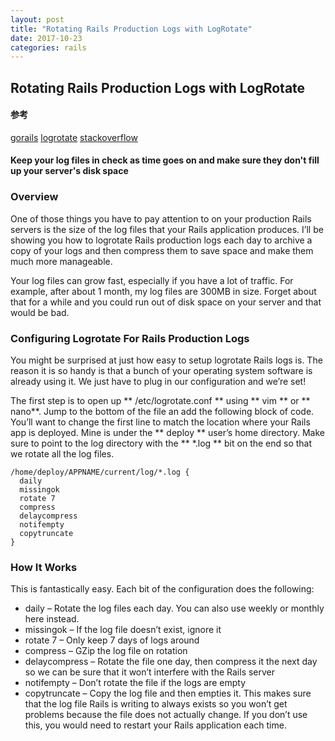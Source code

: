 ```yaml
---
layout: post
title: "Rotating Rails Production Logs with LogRotate"
date: 2017-10-23
categories: rails
---
```


## Rotating Rails Production Logs with LogRotate

#### 参考
[gorails](https://gorails.com/guides/rotating-rails-production-logs-with-logrotate)
[logrotate](http://blog.csdn.net/cjwid/article/details/1690101)
[stackoverflow](https://stackoverflow.com/questions/4883891/ruby-on-rails-production-log-rotation)

#### Keep your log files in check as time goes on and make sure they don't fill up your server's disk space


### Overview

One of those things you have to pay attention to on your production Rails servers is the size of the log files that your Rails application produces. I’ll be showing you how to logrotate Rails production logs each day to archive a copy of your logs and then compress them to save space and make them much more manageable.

Your log files can grow fast, especially if you have a lot of traffic. For example, after about 1 month, my log files are 300MB in size. Forget about that for a while and you could run out of disk space on your server and that would be bad.

### Configuring Logrotate For Rails Production Logs

You might be surprised at just how easy to setup logrotate Rails logs is. The reason it is so handy is that a bunch of your operating system software is already using it. We just have to plug in our configuration and we’re set!

The first step is to open up ** /etc/logrotate.conf ** using ** vim ** or ** nano**. Jump to the bottom of the file an add the following block of code. You’ll want to change the first line to match the location where your Rails app is deployed. Mine is under the ** deploy ** user’s home directory. Make sure to point to the log directory with the ** *.log ** bit on the end so that we rotate all the log files.

```
/home/deploy/APPNAME/current/log/*.log {
  daily
  missingok
  rotate 7
  compress
  delaycompress
  notifempty
  copytruncate
}
```

### How It Works

This is fantastically easy. Each bit of the configuration does the following:

- daily – Rotate the log files each day. You can also use weekly or monthly here instead.
- missingok – If the log file doesn’t exist, ignore it
- rotate 7 – Only keep 7 days of logs around
- compress – GZip the log file on rotation
- delaycompress – Rotate the file one day, then compress it the next day so we can be sure that it won’t interfere with the Rails server
- notifempty – Don’t rotate the file if the logs are empty
- copytruncate – Copy the log file and then empties it. This makes sure that the log file Rails is writing to always exists so you won’t get problems because the file does not actually change. If you don’t use this, you would need to restart your Rails application each time.
